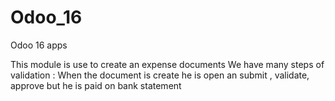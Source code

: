# Odoo_16
Odoo 16 apps

This module is use to create an expense documents 
We have many steps of validation : When the document is create he is open an submit , validate, approve but he is paid on bank statement

